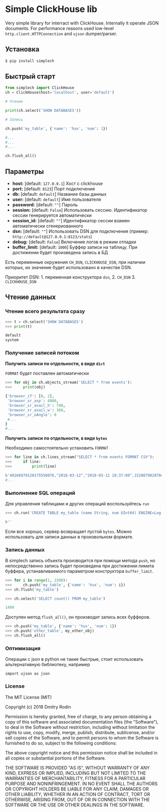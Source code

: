 # Simple ClickHouse lib

Very simple library for interract with ClickHouse. Internally it operate JSON documents.
For performance reasons used low-level `http.client.HTTPConnection` and `ujson` dumper/parser.



## Установка

```s
$ pip install simplech
```


## Быстрый старт

```py
from simplech import ClickHouse
ch = ClickHouse(host='localhost', user='default')

# Чтение 

print(ch.select('SHOW DATABASES'))

# Запись

ch.push('my_table', {'name': 'hux', 'num': 1})

#...
#...
#...

ch.flush_all()


```	

## Параметры

- **host:** [default: `127.0.0.1`] Хост с clickhouse
- **port:** [default: `8123`]  Порт подключения
- **db:** [default: `default`]  Название базы данных
- **user:** [default: `default`]  Имя пользователя
- **password:** [default: `""`]  Пароль
- **session:** [default: `False`] Использовать сессию. Идентификатор сессии генерируется автоматически
- **session_id:** [default: `""`] Идентификатор сессии взамен автоматически сгенериованного
- **dsn:** [default: `""`] Использовать DSN для подключения (пример: `http://default@127.0.0.1:8123/stats`)
- **debug:** [default: `False`] Включение логов в режим отладки
- **buffer_limit:** [default: `1000`] Буффер записи на таблицу. При достижении будет произведена запись в БД

Есть переменные окружения `CH_DSN`, `CLICKHOUSE_DSN`, при наличии которых, их значение будет использовано в качестве DSN.

Приоритет DSN: 1. переменная конструктора `dsn`, 2. `CH_DSN` 3. `CLICKHOUSE_DSN`

## Чтение данных

### Чтение всего результата сразу

```python
>>> t = ch.select('SHOW DATABASES')
>>> print(t)

default
system
```

### Получение записей потоком

**Получить записи по отдельности, в виде `dict`**

`FORMAT` будет поставлен автоматически

```python
>>> for obj in ch.objects_stream('SELECT * from events'):
>>>     print(obj)

{'browser_if': [0, 2],
 'browser_sr_asp': 4000,
 'browser_sr_avail_h': 740,
 'browser_sr_avail_w': 360,
 'browser_sr_oAngle': 0
 #...
}
#...
```

**Получить записи по отдельности, в виде `bytes`**

Необходимо самостоятельно установить `FORMAT`  

```python
>>> for line in ch.lines_stream("SELECT * from events FORMAT CSV"):
>>>     if line:
>>>         print(line)

b'48166970120175558076,"2018-03-12","2018-03-12 18:37:08",1520879828784,1695004317,"session",4816332697002662544,"85.999.6.165","Mozilla/5.0 (Linux; Android 7.0; SM-G950F Build/NRD90M) AppleWebKit/537.36 (KHTML, like Gecko) Chrome/61.0.3163.98 Mobile Safari/537.36","http://m...'
#...

```

### Выполнение SQL операций

Для управления таблицами и других операций воспользуйтесь `run`

```python
>>> ch.run('CREATE TABLE my_table (name String, num UInt64) ENGINE=Log ')

b''
```

Если все хорошо, сервер возвращает пустой `bytes`.
Можно использовать для записи данных в произвольном формате.

### Запись данных

В simplech запись объекта производится при помощи метода `push`, но непосредственно запись
будет произведена при достижении лимита буффера, устанавливаемого параметром конструктора `buffer_limit`.

```python
>>> for i in range(1, 1500):
>>> 	ch.push('my_table', {'name': 'hux', 'num': i})
>>> ch.flush('my_table')

>>> ch.select('SELECT count() FROM my_table')

1499
```

Доступен метод `flush_all()`, он производит запись всех буфферов.

```python
>>> ch.push('my_table', {'name': 'hux', 'num': 1})
>>> ch.push('other_table', my_other_obj)
>>> ch.flush_all()
```

### Оптимизация

Операции с json в python не такие быстрые, стоит использовать альтернативную библиотеку, например

	import ujson as json

### License

The MIT License (MIT)

Copyright (c) 2018 Dmitry Rodin

Permission is hereby granted, free of charge, to any person obtaining a copy
of this software and associated documentation files (the "Software"), to deal
in the Software without restriction, including without limitation the rights
to use, copy, modify, merge, publish, distribute, sublicense, and/or sell
copies of the Software, and to permit persons to whom the Software is
furnished to do so, subject to the following conditions:

The above copyright notice and this permission notice shall be included in all
copies or substantial portions of the Software.

THE SOFTWARE IS PROVIDED "AS IS", WITHOUT WARRANTY OF ANY KIND, EXPRESS OR
IMPLIED, INCLUDING BUT NOT LIMITED TO THE WARRANTIES OF MERCHANTABILITY,
FITNESS FOR A PARTICULAR PURPOSE AND NONINFRINGEMENT. IN NO EVENT SHALL THE
AUTHORS OR COPYRIGHT HOLDERS BE LIABLE FOR ANY CLAIM, DAMAGES OR OTHER
LIABILITY, WHETHER IN AN ACTION OF CONTRACT, TORT OR OTHERWISE, ARISING FROM,
OUT OF OR IN CONNECTION WITH THE SOFTWARE OR THE USE OR OTHER DEALINGS IN THE
SOFTWARE.
